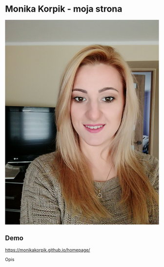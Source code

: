 # Monika Korpik - moja strona

![Monika](https://github.com/Monikakorpik/homepage/blob/main/images/MonikaKorpik.jpg?raw=true)

## Demo

https://monikakorpik.github.io/homepage/

Opis


 
 
